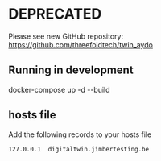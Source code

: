 
# DEPRECATED

Please see new GitHub repository: https://github.com/threefoldtech/twin_aydo 

## Running in development

docker-compose up -d --build


## hosts file

Add the following records to your hosts file

```
127.0.0.1  digitaltwin.jimbertesting.be
```
